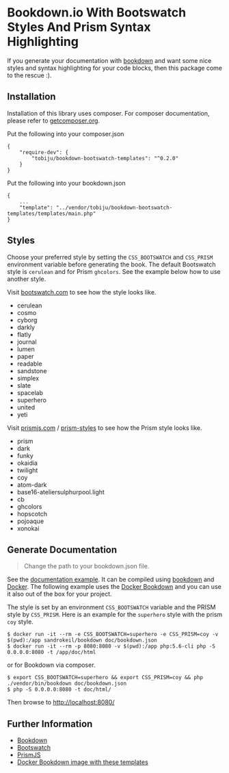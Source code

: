 # Bookdown.io With Bootswatch Styles And Prism Syntax Highlighting

If you generate your documentation with [bookdown](http://bookdown.io/) and want some nice styles and syntax highlighting 
for your code blocks, then this package come to the rescue :).

## Installation
Installation of this library uses composer. For composer documentation, please refer to
[getcomposer.org](http://getcomposer.org/).

Put the following into your composer.json

    {
        "require-dev": {
            "tobiju/bookdown-bootswatch-templates": "^0.2.0"
        }
    }

Put the following into your bookdown.json

```
{
    ...
    "template": "../vendor/tobiju/bookdown-bootswatch-templates/templates/main.php"
}
```

## Styles
Choose your preferred style by setting the `CSS_BOOTSWATCH` and `CSS_PRISM` environment variable before generating the book. 
The default Bootswatch style is `cerulean` and for Prism `ghcolors`. See the example below how to use another style.

Visit [bootswatch.com](https://bootswatch.com/) to see how the style looks like.

* cerulean
* cosmo
* cyborg
* darkly
* flatly
* journal
* lumen
* paper
* readable
* sandstone
* simplex
* slate
* spacelab
* superhero
* united
* yeti

Visit [prismjs.com](http://prismjs.com/) / [prism-styles](https://github.com/PrismJS/prism-themes) to see how the Prism style looks like.

* prism
* dark
* funky
* okaidia
* twilight
* coy
* atom-dark
* base16-ateliersulphurpool.light
* cb
* ghcolors
* hopscotch
* pojoaque
* xonokai

## Generate Documentation

> Change the path to your bookdown.json file.

See the [documentation example](https://github.com/tobiju/bookdown-bootswatch-templates-example). It can be compiled 
using [bookdown](http://bookdown.io) and [Docker](https://www.docker.com/).
The following example uses the [Docker Bookdown](https://hub.docker.com/r/sandrokeil/bookdown/) and you can use it also
out of the box for your project.

The style is set by an environment `CSS_BOOTSWATCH` variable and the PRISM style by `CSS_PRISM`. 
Here is an example for the `superhero` style with the prism `coy` style.

```console
$ docker run -it --rm -e CSS_BOOTSWATCH=superhero -e CSS_PRISM=coy -v $(pwd):/app sandrokeil/bookdown doc/bookdown.json
$ docker run -it --rm -p 8080:8080 -v $(pwd):/app php:5.6-cli php -S 0.0.0.0:8080 -t /app/doc/html
```

or for Bookdown via composer.

```console
$ export CSS_BOOTSWATCH=superhero && export CSS_PRISM=coy && php ./vendor/bin/bookdown doc/bookdown.json
$ php -S 0.0.0.0:8080 -t doc/html/
```

Then browse to [http://localhost:8080/](http://localhost:8080/)

## Further Information

* [Bookdown](https://github.com/bookdown/Bookdown.Bookdown)
* [Bootswatch](https://bootswatch.com/)
* [PrismJS](http://prismjs.com/)
* [Docker Bookdown image with these templates](https://hub.docker.com/r/sandrokeil/bookdown/)
